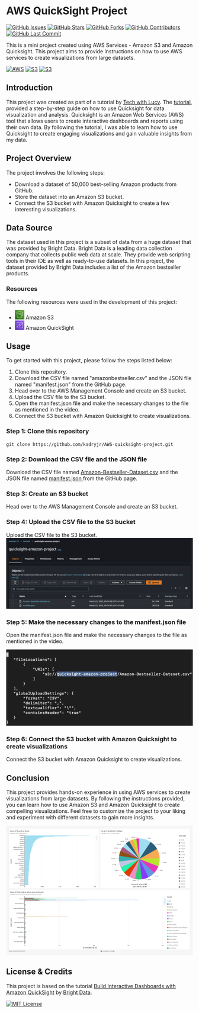 # AWS QuickSight Project

[![GitHub Issues](https://img.shields.io/github/issues/DanieleBocchino/AWS-quicksight-project)](https://github.com/DanieleBocchino/AWS-quicksight-project)
[![GitHub Stars](https://img.shields.io/github/stars/DanieleBocchino/AWS-quicksight-project)](https://github.com/DanieleBocchino/AWS-quicksight-project)
[![GitHub Forks](https://img.shields.io/github/forks/DanieleBocchino/AWS-quicksight-project)](https://github.com/DanieleBocchino/AWS-quicksight-project)
[![GitHub Contributors](https://img.shields.io/github/contributors/DanieleBocchino/AWS-quicksight-project)](https://github.com/DanieleBocchino/AWS-quicksight-project)
[![GitHub Last Commit](https://img.shields.io/github/last-commit/DanieleBocchino/AWS-quicksight-project)](https://github.com/DanieleBocchino/AWS-quicksight-project)

This is a mini project created using AWS Services - Amazon S3 and Amazon Quicksight. This project aims to provide instructions on how to use AWS services to create visualizations from large datasets. 

[![AWS](https://img.shields.io/badge/AWS-100000?style=flat&logo=amazon&logoColor=FFFFFF&labelColor=5C5C5C&color=FF7300)](https://docs.aws.amazon.com/quicksight/latest/user/signing-up.html)
[![S3](https://img.shields.io/badge/AWS_S3-100000?style=flat&logo=AmazonS3&logoColor=white&labelColor=494949&color=569A31)](https://aws.amazon.com/s3/)
[![S3](https://img.shields.io/badge/AWS_Quicksight-100000?style=flat&logo=QuickLook&logoColor=white&labelColor=494949&color=22A2E3)](https://aws.amazon.com/quicksight/)

## Introduction

This project was created as part of a tutorial by [Tech with Lucy](https://www.youtube.com/c/techwithlucy). The [tutorial](https://www.youtube.com/watch?v=4-8cXuZzKTg&list=PLWBfjpfzscb7rCHCeZHZgm5PgifCZdr1M&index=4), provided a step-by-step guide on how to use Quicksight for data visualization and analysis. Quicksight is an Amazon Web Services (AWS) tool that allows users to create interactive dashboards and reports using their own data. By following the tutorial, I was able to learn how to use Quicksight to create engaging visualizations and gain valuable insights from my data.

## Project Overview

The project involves the following steps:

- Download a dataset of 50,000 best-selling Amazon products from GitHub.
- Store the dataset into an Amazon S3 bucket.
- Connect the S3 bucket with Amazon Quicksight to create a few interesting visualizations.

## Data Source

The dataset used in this project is a subset of data from a huge dataset that was provided by Bright Data. Bright Data is a leading data collection company that collects public web data at scale. They provide web scripting tools in their IDE as well as ready-to-use datasets. In this project, the dataset provided by Bright Data includes a list of the Amazon bestseller products.

### Resources

The following resources were used in the development of this project:

- <img src="./s3.png" alt="Image description" width="25"> Amazon S3
- <img src="./quicksight.png" alt="Image description" width="25"> Amazon QuickSight

## Usage

To get started with this project, please follow the steps listed below:

1. Clone this repository.
2. Download the CSV file named "amazonbestseller.csv" and the JSON file named "manifest.json" from the GitHub page.
3. Head over to the AWS Management Console and create an S3 bucket.
4. Upload the CSV file to the S3 bucket.
5. Open the manifest.json file and make the necessary changes to the file as mentioned in the video.
6. Connect the S3 bucket with Amazon Quicksight to create visualizations.

### Step 1: Clone this repository

```
git clone https://github.com/kadryjr/AWS-quicksight-project.git
```

### Step 2: Download the CSV file and the JSON file

Download the CSV file named [Amazon-Bestseller-Dataset.csv](Amazon-Bestseller-Dataset.csv) and the JSON file named [manifest.json ](manifest.json) from the GitHub page.

### Step 3: Create an S3 bucket

Head over to the AWS Management Console and create an S3 bucket.

### Step 4: Upload the CSV file to the S3 bucket

Upload the CSV file to the S3 bucket.
![Backet](./s3-bucket.png)


### Step 5: Make the necessary changes to the manifest.json file

Open the manifest.json file and make the necessary changes to the file as mentioned in the video.

![Modify](./modify-manifest.png)


### Step 6: Connect the S3 bucket with Amazon Quicksight to create visualizations

Connect the S3 bucket with Amazon Quicksight to create visualizations.

## Conclusion

This project provides hands-on experience in using AWS services to create visualizations from large datasets. By following the instructions provided, you can learn how to use Amazon S3 and Amazon Quicksight to create compelling visualizations. Feel free to customize the project to your liking and experiment with different datasets to gain more insights.

![Results](./result.png)
## License & Credits
This project is based on the tutorial [Build Interactive Dashboards with Amazon QuickSight](https://www.youtube.com/watch?v=4-8cXuZzKTg&list=PLWBfjpfzscb7rCHCeZHZgm5PgifCZdr1M&index=4) by [Bright Data](https://www.youtube.com/channel/UCZ9Q6iOJgY1v9QYqJwQvE5A). 

[![MIT License](https://img.shields.io/badge/license-MIT-blue)](https://opensource.org/license/mit/)





